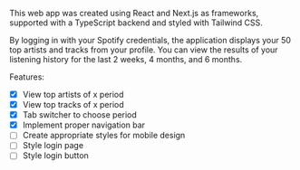 This web app was created using React and Next.js as frameworks, supported with a TypeScript backend and styled with Tailwind CSS.

By logging in with your Spotify credentials, the application displays your 50 top artists and tracks from your profile.
You can view the results of your listening history for the last 2 weeks, 4 months, and 6 months.

Features:

- [x] View top artists of x period
- [x] View top tracks of x period
- [x] Tab switcher to choose period
- [x] Implement proper navigation bar
- [ ] Create appropriate styles for mobile design
- [ ] Style login page
- [ ] Style login button
